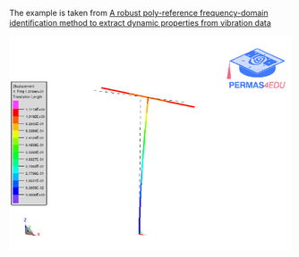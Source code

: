 The example is taken from [A robust poly-reference frequency-domain identiﬁcation method to extract dynamic properties from vibration data](https://doi.org/10.1038/s44172-023-00122-y)

![First bending mode along x-direction](mode_01.gif)
